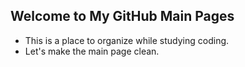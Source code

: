 ## Welcome to My GitHub Main Pages

+ This is a place to organize while studying coding.
+ Let's make the main page clean.
